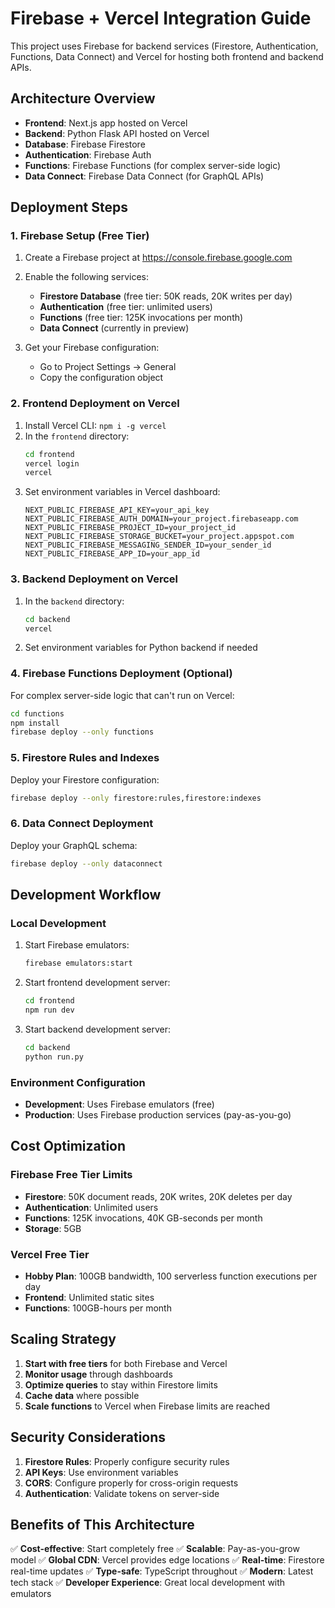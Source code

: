 # Firebase + Vercel Integration Guide

This project uses Firebase for backend services (Firestore, Authentication, Functions, Data Connect) and Vercel for hosting both frontend and backend APIs.

## Architecture Overview

- **Frontend**: Next.js app hosted on Vercel
- **Backend**: Python Flask API hosted on Vercel
- **Database**: Firebase Firestore
- **Authentication**: Firebase Auth
- **Functions**: Firebase Functions (for complex server-side logic)
- **Data Connect**: Firebase Data Connect (for GraphQL APIs)

## Deployment Steps

### 1. Firebase Setup (Free Tier)

1. Create a Firebase project at https://console.firebase.google.com
2. Enable the following services:
   - **Firestore Database** (free tier: 50K reads, 20K writes per day)
   - **Authentication** (free tier: unlimited users)
   - **Functions** (free tier: 125K invocations per month)
   - **Data Connect** (currently in preview)

3. Get your Firebase configuration:
   - Go to Project Settings → General
   - Copy the configuration object

### 2. Frontend Deployment on Vercel

1. Install Vercel CLI: `npm i -g vercel`
2. In the `frontend` directory:
   ```bash
   cd frontend
   vercel login
   vercel
   ```
3. Set environment variables in Vercel dashboard:
   ```
   NEXT_PUBLIC_FIREBASE_API_KEY=your_api_key
   NEXT_PUBLIC_FIREBASE_AUTH_DOMAIN=your_project.firebaseapp.com
   NEXT_PUBLIC_FIREBASE_PROJECT_ID=your_project_id
   NEXT_PUBLIC_FIREBASE_STORAGE_BUCKET=your_project.appspot.com
   NEXT_PUBLIC_FIREBASE_MESSAGING_SENDER_ID=your_sender_id
   NEXT_PUBLIC_FIREBASE_APP_ID=your_app_id
   ```

### 3. Backend Deployment on Vercel

1. In the `backend` directory:
   ```bash
   cd backend
   vercel
   ```
2. Set environment variables for Python backend if needed

### 4. Firebase Functions Deployment (Optional)

For complex server-side logic that can't run on Vercel:
```bash
cd functions
npm install
firebase deploy --only functions
```

### 5. Firestore Rules and Indexes

Deploy your Firestore configuration:
```bash
firebase deploy --only firestore:rules,firestore:indexes
```

### 6. Data Connect Deployment

Deploy your GraphQL schema:
```bash
firebase deploy --only dataconnect
```

## Development Workflow

### Local Development

1. Start Firebase emulators:
   ```bash
   firebase emulators:start
   ```

2. Start frontend development server:
   ```bash
   cd frontend
   npm run dev
   ```

3. Start backend development server:
   ```bash
   cd backend
   python run.py
   ```

### Environment Configuration

- **Development**: Uses Firebase emulators (free)
- **Production**: Uses Firebase production services (pay-as-you-go)

## Cost Optimization

### Firebase Free Tier Limits
- **Firestore**: 50K document reads, 20K writes, 20K deletes per day
- **Authentication**: Unlimited users
- **Functions**: 125K invocations, 40K GB-seconds per month
- **Storage**: 5GB

### Vercel Free Tier
- **Hobby Plan**: 100GB bandwidth, 100 serverless function executions per day
- **Frontend**: Unlimited static sites
- **Functions**: 100GB-hours per month

## Scaling Strategy

1. **Start with free tiers** for both Firebase and Vercel
2. **Monitor usage** through dashboards
3. **Optimize queries** to stay within Firestore limits
4. **Cache data** where possible
5. **Scale functions** to Vercel when Firebase limits are reached

## Security Considerations

1. **Firestore Rules**: Properly configure security rules
2. **API Keys**: Use environment variables
3. **CORS**: Configure properly for cross-origin requests
4. **Authentication**: Validate tokens on server-side

## Benefits of This Architecture

✅ **Cost-effective**: Start completely free
✅ **Scalable**: Pay-as-you-grow model
✅ **Global CDN**: Vercel provides edge locations
✅ **Real-time**: Firestore real-time updates
✅ **Type-safe**: TypeScript throughout
✅ **Modern**: Latest tech stack
✅ **Developer Experience**: Great local development with emulators

